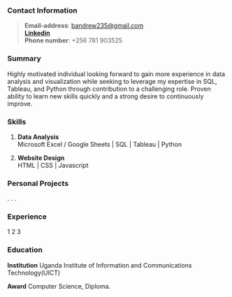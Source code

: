 ### Contact Information
> **Email-address**: bandrew235@gmail.com<br>
> [**Linkedin**](https://www.linkedin.com/in/bisaso-andrew-800392217)<br>
> **Phone number**: +256 781 903525

### Summary
Highly motivated individual looking forward to gain more experience in data analysis and visualization while seeking to leverage my expertise in SQL, Tableau, and Python through contribution to a challenging role. 
Proven ability to learn new skills quickly and a strong desire to continuously improve.

### Skills
1. **Data Analysis**<br>
Microsoft Excel / Google Sheets | SQL | Tableau | Python

2. **Website Design**<br>
HTML | CSS | Javascript

### Personal Projects
.
.
.
 
### Experience
1
2
3
 
### Education
**Institution**
Uganda Institute of Information and Communications Technology(UICT) 

**Award**
Computer Science, Diploma.
